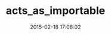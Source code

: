 ---
layout: post
title:  "acts_as_importable"
repo:   "Ennova/acts_as_importable"
date:   2015-02-18 17:08:02
gemurl: https://github.com/Ennova/acts_as_importable
---